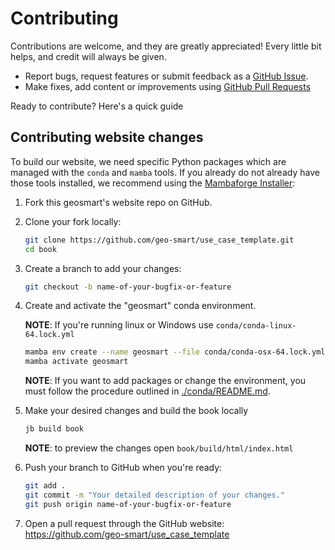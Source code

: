 # Contributing

Contributions are welcome, and they are greatly appreciated! Every little bit
helps, and credit will always be given.

- Report bugs, request features or submit feedback as a [GitHub Issue](https://docs.github.com/en/issues/tracking-your-work-with-issues/about-issues).
- Make fixes, add content or improvements using [GitHub Pull Requests](https://docs.github.com/en/github/collaborating-with-issues-and-pull-requests/about-pull-requests)

Ready to contribute? Here's a quick guide


## Contributing website changes

To build our website, we need specific Python packages which are managed with the `conda` and `mamba` tools. If you already do not already have those tools installed, we recommend using the [Mambaforge Installer](https://github.com/conda-forge/miniforge#mambaforge):


1. Fork this geosmart's website repo on GitHub.

1. Clone your fork locally:

    ```sh
    git clone https://github.com/geo-smart/use_case_template.git
    cd book
    ```

1. Create a branch to add your changes:

    ```sh
    git checkout -b name-of-your-bugfix-or-feature
    ```

1. Create and activate the "geosmart" conda environment.

   __NOTE__: If you're running linux or Windows use `conda/conda-linux-64.lock.yml`
    ```sh
    mamba env create --name geosmart --file conda/conda-osx-64.lock.yml
    mamba activate geosmart
    ```
   __NOTE__: If you want to add packages or change the environment,
    you must follow the procedure outlined in [./conda/README.md](./conda/README.md).

1. Make your desired changes and build the book locally

    ```sh
    jb build book
    ```
   __NOTE__: to preview the changes open `book/build/html/index.html`

1. Push your branch to GitHub when you're ready:

    ```sh
    git add .
    git commit -m "Your detailed description of your changes."
    git push origin name-of-your-bugfix-or-feature
    ```

1. Open a pull request through the GitHub website: https://github.com/geo-smart/use_case_template
